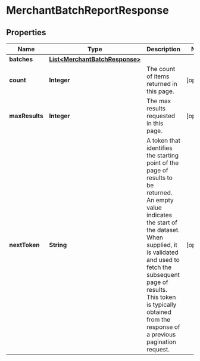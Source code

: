 

# MerchantBatchReportResponse


## Properties

| Name | Type | Description | Notes |
|------------ | ------------- | ------------- | -------------|
|**batches** | [**List&lt;MerchantBatchResponse&gt;**](MerchantBatchResponse.md) |  |  |
|**count** | **Integer** | The count of items returned in this page. |  [optional] |
|**maxResults** | **Integer** | The max results requested in this page. |  [optional] |
|**nextToken** | **String** | A token that identifies the starting point of the page of results to be returned. An empty value indicates the start of the dataset. When supplied, it is validated and used to fetch the subsequent page of results. This token is typically obtained from the response of a previous pagination request. |  [optional] |



